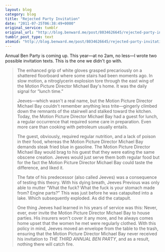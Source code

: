 ```yaml
---
layout: blog
category: blog
title: "Rejected Party Invitation"
date: "2011-07-25T06:38:49+0000"
original_service: tumblr
original_url: "http://blog.benward.me/post/8034626645/rejected-party-invitation"
tumblr_post_type: text
atomid: "http://blog.benward.me/post/8034626645/rejected-party-invitation"
---
```

Annual Ben Party is coming up. This year—at no 2am, no less—I wrote two possible invitation texts. This is the one we didn't go with.

> The enhanced grip of white gloves grasped precariously on a shattered floorboard where some stairs had been moments ago. In slow motion, a nitroglycerin explosion tore through the east wing of the Motion Picture Director Michael Bay's home. It was the daily signal for “lunch time.”
>
> Jeeves—which wasn't a real name, but the Motion Picture Director Michael Bay couldn't remember anything less trite—gingerly climbed down the remnants of the stairwell and stalked toward the kitchen. Today, the Motion Picture Director Michael Bay had a guest for lunch, a regular occurrence that required some care in preparation. Even more care than cooking with petroleum usually entails.
>
> The guest, obviously, required regular nutrition, and a lack of poison in their food, whereas the Motion Picture Director Michael Bay demands steak fried blue in gasoline. The Motion Picture Director Michael Bay would brag to his guest that they were eating the same obscene creation. Jeeves would just serve them both regular food but for the fact the Motion Picture Director Michael Bay could taste the difference, and liked it.
>
> The fate of his predecessor (also called Jeeves) was a consequence of testing this theory. With his dying breath, Jeeves Previous was only able to mutter “What the fuck? What the fuck is your stomach made from? Engine parts?” This was just before he was catapulted into a lake. Which subsequently exploded. As did the catapult.
>
> One thing Jeeves had learned in his years of service was this: Never, ever, ever invite the Motion Picture Director Michael Bay to house parties. His insurers won't cover it any more, and he always comes home upset that the women he met were regularly clothed. With this policy in mind, Jeeves moved an envelope from the table to the trash, ensuring that the Motion Picture Director Michael Bay never received his invitation to *THE THIRD ANNUAL BEN PARTY*, and as a result, nothing there will catch fire.